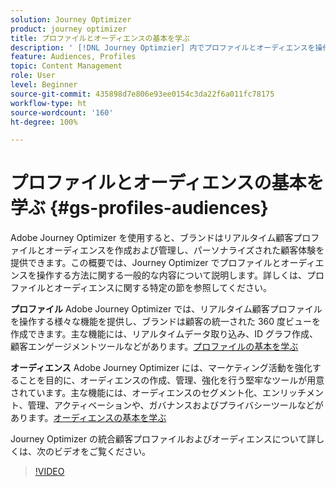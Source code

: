 ```yaml
---
solution: Journey Optimizer
product: journey optimizer
title: プロファイルとオーディエンスの基本を学ぶ
description: ' [!DNL Journey Optimzier] 内でプロファイルとオーディエンスを操作する方法について説明します。'
feature: Audiences, Profiles
topic: Content Management
role: User
level: Beginner
source-git-commit: 435898d7e806e93ee0154c3da22f6a011fc78175
workflow-type: ht
source-wordcount: '160'
ht-degree: 100%

---
```



# プロファイルとオーディエンスの基本を学ぶ {#gs-profiles-audiences}

Adobe Journey Optimizer を使用すると、ブランドはリアルタイム顧客プロファイルとオーディエンスを作成および管理し、パーソナライズされた顧客体験を提供できます。この概要では、Journey Optimizer でプロファイルとオーディエンスを操作する方法に関する一般的な内容について説明します。詳しくは、プロファイルとオーディエンスに関する特定の節を参照してください。

**プロファイル**
Adobe Journey Optimizer では、リアルタイム顧客プロファイルを操作する様々な機能を提供し、ブランドは顧客の統一された 360 度ビューを作成できます。主な機能には、リアルタイムデータ取り込み、ID グラフ作成、顧客エンゲージメントツールなどがあります。[プロファイルの基本を学ぶ](get-started-profiles.md)

**オーディエンス**
Adobe Journey Optimizer には、マーケティング活動を強化することを目的に、オーディエンスの作成、管理、強化を行う堅牢なツールが用意されています。主な機能には、オーディエンスのセグメント化、エンリッチメント、管理、アクティベーションや、ガバナンスおよびプライバシーツールなどがあります。[オーディエンスの基本を学ぶ](about-audiences.md)

Journey Optimizer の統合顧客プロファイルおよびオーディエンスについて詳しくは、次のビデオをご覧ください。

>[!VIDEO](https://video.tv.adobe.com/v/3432671?quality=12)
